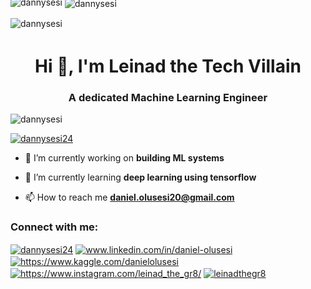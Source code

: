 <h1 align="center">Hi 👋, I'm Leinad the Tech Villain</h1>
<h3 align="center">A dedicated Machine Learning Engineer</h3>

<p align="left"> <img src="https://komarev.com/ghpvc/?username=dannysesi&label=Profile%20views&color=0e75b6&style=flat" alt="dannysesi" /> </p>

<p align="left"> <a href="https://twitter.com/dannysesi24" target="blank"><img src="https://img.shields.io/twitter/follow/dannysesi24?logo=twitter&style=for-the-badge" alt="dannysesi24" /></a> </p>

- 🔭 I’m currently working on **building ML systems**

- 🌱 I’m currently learning **deep learning using tensorflow**

- 📫 How to reach me **daniel.olusesi20@gmail.com**

<h3 align="left">Connect with me:</h3>

<p align="left", style="margin-bottom: -30cm">
<a href="https://twitter.com/dannysesi24" target="blank"><img align="center" src="https://raw.githubusercontent.com/rahuldkjain/github-profile-readme-generator/master/src/images/icons/Social/twitter.svg" alt="dannysesi24" height="30" width="40" /></a>
<a href="https://linkedin.com/in/www.linkedin.com/in/daniel-olusesi" target="blank"><img align="center" src="https://raw.githubusercontent.com/rahuldkjain/github-profile-readme-generator/master/src/images/icons/Social/linked-in-alt.svg" alt="www.linkedin.com/in/daniel-olusesi" height="30" width="40" /></a>
<a href="https://kaggle.com/https://www.kaggle.com/danielolusesi" target="blank"><img align="center" src="https://raw.githubusercontent.com/rahuldkjain/github-profile-readme-generator/master/src/images/icons/Social/kaggle.svg" alt="https://www.kaggle.com/danielolusesi" height="30" width="40" /></a>
<a href="https://instagram.com/https://www.instagram.com/leinad_the_gr8/" target="blank"><img align="center" src="https://raw.githubusercontent.com/rahuldkjain/github-profile-readme-generator/master/src/images/icons/Social/instagram.svg" alt="https://www.instagram.com/leinad_the_gr8/" height="30" width="40" /></a>
<a href="https://www.hackerrank.com/leinadthegr8" target="blank"><img align="center" src="https://raw.githubusercontent.com/rahuldkjain/github-profile-readme-generator/master/src/images/icons/Social/hackerrank.svg" alt="leinadthegr8" height="30" width="40" /></a>
</p>
<a href="https://app.daily.dev/DailyDevTips"><img src="https://github.com/Dannysesi/Dannysesi/blob/main/devcard.svg" width="400" alt="Daniel Olusesi's Dev Card"/></a>

<h3 align="left">Languages and Tools:</h3>
<p align="left"> <a href="https://www.djangoproject.com/" target="_blank" rel="noreferrer"> <img src="https://cdn.worldvectorlogo.com/logos/django.svg" alt="django" width="40" height="40"/> </a> <a href="https://cloud.google.com" target="_blank" rel="noreferrer"> <img src="https://www.vectorlogo.zone/logos/google_cloud/google_cloud-icon.svg" alt="gcp" width="40" height="40"/> </a> <a href="https://git-scm.com/" target="_blank" rel="noreferrer"> <img src="https://www.vectorlogo.zone/logos/git-scm/git-scm-icon.svg" alt="git" width="40" height="40"/> </a> <a href="https://www.linux.org/" target="_blank" rel="noreferrer"> <img src="https://raw.githubusercontent.com/devicons/devicon/master/icons/linux/linux-original.svg" alt="linux" width="40" height="40"/> </a> <a href="https://www.mongodb.com/" target="_blank" rel="noreferrer"> <img src="https://raw.githubusercontent.com/devicons/devicon/master/icons/mongodb/mongodb-original-wordmark.svg" alt="mongodb" width="40" height="40"/> </a> <a href="https://www.mysql.com/" target="_blank" rel="noreferrer"> <img src="https://raw.githubusercontent.com/devicons/devicon/master/icons/mysql/mysql-original-wordmark.svg" alt="mysql" width="40" height="40"/> </a> <a href="https://pandas.pydata.org/" target="_blank" rel="noreferrer"> <img src="https://raw.githubusercontent.com/devicons/devicon/2ae2a900d2f041da66e950e4d48052658d850630/icons/pandas/pandas-original.svg" alt="pandas" width="40" height="40"/> </a> <a href="https://www.python.org" target="_blank" rel="noreferrer"> <img src="https://raw.githubusercontent.com/devicons/devicon/master/icons/python/python-original.svg" alt="python" width="40" height="40"/> </a> <a href="https://scikit-learn.org/" target="_blank" rel="noreferrer"> <img src="https://upload.wikimedia.org/wikipedia/commons/0/05/Scikit_learn_logo_small.svg" alt="scikit_learn" width="40" height="40"/> </a> <a href="https://seaborn.pydata.org/" target="_blank" rel="noreferrer"> <img src="https://seaborn.pydata.org/_images/logo-mark-lightbg.svg" alt="seaborn" width="40" height="40"/> </a> <a href="https://www.sqlite.org/" target="_blank" rel="noreferrer"> <img src="https://www.vectorlogo.zone/logos/sqlite/sqlite-icon.svg" alt="sqlite" width="40" height="40"/> </a> <a href="https://www.tensorflow.org" target="_blank" rel="noreferrer"> <img src="https://www.vectorlogo.zone/logos/tensorflow/tensorflow-icon.svg" alt="tensorflow" width="40" height="40"/> </a> </p>

<p><img align="left" src="https://github-readme-stats.vercel.app/api/top-langs?username=dannysesi&show_icons=true&locale=en&layout=compact" alt="dannysesi" /></p>

<p>&nbsp;<img align="center" src="https://github-readme-stats.vercel.app/api?username=dannysesi&show_icons=true&locale=en" alt="dannysesi" /></p>

<p><img align="center" src="https://github-readme-streak-stats.herokuapp.com/?user=dannysesi&" alt="dannysesi" /></p>


<!---
Dannysesi/Dannysesi is a ✨ special ✨ repository because its `README.md` (this file) appears on your GitHub profile.
You can click the Preview link to take a look at your changes.
--->

